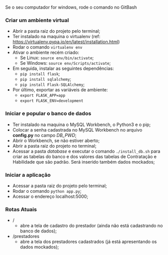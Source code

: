 Se o seu computador for windows, rode o comando no GitBash

### Criar um ambiente virtual
 * Abrir a pasta raiz do projeto pelo terminal;
 * Ter instalado na maquina o virtualenv (ref: https://virtualenv.pypa.io/en/latest/installation.html)
 * Rodar o comando ```virtualenv env```
 * Ativar o ambiente recém criado:
   * Se Linux: ```source env/bin/activate```;
   * Se Windows: ```source env/Scripts/activate```;
 * Em seguida, instalar as seguintes dependências:
   * ```pip install flask```;
   * ```pip install sqlalchemy```;
   * ```pip install Flask-SQLAlchemy```;
 * Por último, exportar as variáveis de ambiente:
   * ```export FLASK_APP=app```
   * ```export FLASK_ENV=development```

### Iniciar e popular o banco de dados
 * Ter instalado na maquina o MySQL Workbench, o Python3 e o pip;
 * Colocar a senha cadastrada no MySQL Workbench no arquivo **config.py** no campo _DB_PWD_;
 * Abrir o Workbench, se não estiver aberto;
 * Abrir a pasta raiz do projeto no terminal;
 * Acessar a pasta _database_ e executar o comando ```./install_db.sh``` para criar as 
tabelas do banco e dos valores das tabelas de Contratação e Habilidade que são padrão. Será inserido também dados mockados;
 


### Iniciar a aplicação 
 * Acessar a pasta raiz do projeto pelo terminal;
 * Rodar o comando ```python app.py```;
 * Acessar o endereço localhost:5000;

### Rotas Atuais
 * /
   * abre a tela de cadastro do prestador (ainda não está cadastrando no banco de dados);
 * /prestadores
   * abre a tela dos prestadores cadastrados (já está apresentando os dados mockados);
